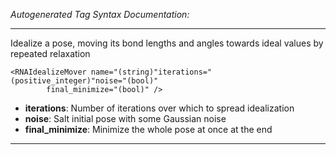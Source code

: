_Autogenerated Tag Syntax Documentation:_

---
Idealize a pose, moving its bond lengths and angles towards ideal values by repeated relaxation

```
<RNAIdealizeMover name="(string)"iterations="(positive_integer)"noise="(bool)"
        final_minimize="(bool)" />
```

-   **iterations**: Number of iterations over which to spread idealization
-   **noise**: Salt initial pose with some Gaussian noise
-   **final_minimize**: Minimize the whole pose at once at the end

---
